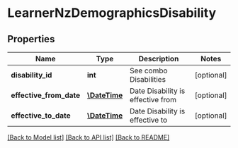# LearnerNzDemographicsDisability

## Properties
Name | Type | Description | Notes
------------ | ------------- | ------------- | -------------
**disability_id** | **int** | See combo Disabilities | [optional] 
**effective_from_date** | [**\DateTime**](\DateTime.md) | Date Disability is effective from | [optional] 
**effective_to_date** | [**\DateTime**](\DateTime.md) | Date Disability is effective to | [optional] 

[[Back to Model list]](../../README.md#documentation-for-models) [[Back to API list]](../../README.md#documentation-for-api-endpoints) [[Back to README]](../../README.md)

